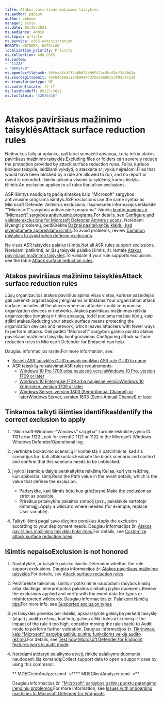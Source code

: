 ```yaml
---
title: Atakos paviršiaus mažinimo taisyklės
ms.author: pebaum
author: pebaum
manager: scotv
ms.date: 05/25/2021
ms.audience: Admin
ms.topic: article
ms.service: o365-administration
ROBOTS: NOINDEX, NOFOLLOW
localization_priority: Priority
ms.collection: Adm_O365
ms.custom:
- "11228"
- "9005470"
ms.openlocfilehash: 99feaa5c3f35a0bb78b99f47ac2be88cf3e1b62a
ms.sourcegitcommit: 4b504650e11adb9894c37b6d8608b53f9d5fc13d
ms.translationtype: MT
ms.contentlocale: lt-LT
ms.lasthandoff: 05/25/2021
ms.locfileid: "52676436"
---
```

# <a name="attack-surface-reduction-rules"></a><span data-ttu-id="c2d28-102">Atakos paviršiaus mažinimo taisyklės</span><span class="sxs-lookup"><span data-stu-id="c2d28-102">Attack surface reduction rules</span></span>

<span data-ttu-id="c2d28-103">Neįtraukus failų ar aplankų, gali labai sumažėti apsauga, kurią teikia atakos paviršiaus mažinimo taisyklės.</span><span class="sxs-lookup"><span data-stu-id="c2d28-103">Excluding files or folders can severely reduce the protection provided by attack surface reduction rules.</span></span> <span data-ttu-id="c2d28-104">Failai, kuriuos blokavo taisyklė, leidžiami vykdyti, o ataskaita ar įvykis neįrašomi.</span><span class="sxs-lookup"><span data-stu-id="c2d28-104">Files that would have been blocked by a rule are allowed to run, and no report or event is recorded.</span></span> <span data-ttu-id="c2d28-105">Išimtis taikoma visoms taisyklėms, kurios leidžia išimtis.</span><span class="sxs-lookup"><span data-stu-id="c2d28-105">An exclusion applies to all rules that allow exclusions.</span></span>

<span data-ttu-id="c2d28-106">ASR išimtys naudoja tą pačią sintaksę kaip "Microsoft" sargybos antivirusinė programa išimtys.</span><span class="sxs-lookup"><span data-stu-id="c2d28-106">ASR exclusions use the same syntax as Microsoft Defender Antivirus exclusions.</span></span> <span data-ttu-id="c2d28-107">Išsamesnės informacijos ieškokite ""Microsoft" sargybos antivirusinė programa" išimčių [konfigūravimas ir "Microsoft" sargybos antivirusinė programa.](/microsoft-365/security/defender-endpoint/configure-exclusions-microsoft-defender-antivirus)</span><span class="sxs-lookup"><span data-stu-id="c2d28-107">For details, see [Configure and validate exclusions for Microsoft Defender Antivirus scans](/microsoft-365/security/defender-endpoint/configure-exclusions-microsoft-defender-antivirus).</span></span> <span data-ttu-id="c2d28-108">Norėdami išvengti problemų, peržiūrėkite [Dažnai pasitaikančių klaidų, kad išvengtumėte apibrėždami išimtis](/microsoft-365/security/defender-endpoint/common-exclusion-mistakes-microsoft-defender-antivirus).</span><span class="sxs-lookup"><span data-stu-id="c2d28-108">To avoid problems, review [Common mistakes to avoid when defining exclusions](/microsoft-365/security/defender-endpoint/common-exclusion-mistakes-microsoft-defender-antivirus).</span></span>

<span data-ttu-id="c2d28-109">Ne visos ASR taisyklės palaiko išimtis.</span><span class="sxs-lookup"><span data-stu-id="c2d28-109">Not all ASR rules support exclusions.</span></span> <span data-ttu-id="c2d28-110">Norėdami patikrinti, ar jūsų taisyklė palaiko išimtis, žr. lentelę [Atakos paviršiaus mažinimo taisyklės](/microsoft-365/security/defender-endpoint/attack-surface-reduction#attack-surface-reduction-rules).</span><span class="sxs-lookup"><span data-stu-id="c2d28-110">To validate if your rule supports exclusions, see the table [Attack surface reduction rules](/microsoft-365/security/defender-endpoint/attack-surface-reduction#attack-surface-reduction-rules).</span></span>

## <a name="attack-surface-reduction-rules"></a><span data-ttu-id="c2d28-111">Atakos paviršiaus mažinimo taisyklės</span><span class="sxs-lookup"><span data-stu-id="c2d28-111">Attack surface reduction rules</span></span>

<span data-ttu-id="c2d28-112">Jūsų organizacijos atakos paviršius apima visas vietas, kuriose pažeidėjas gali pakenkti organizacijos įrenginiams ar tinklams.</span><span class="sxs-lookup"><span data-stu-id="c2d28-112">Your organization attack surface includes all the places where an attacker could compromise organization devices or networks.</span></span> <span data-ttu-id="c2d28-113">Atakos paviršiaus mažinimas reiškia organizacijos įrenginių ir tinklo apsaugą, todėl puolama mažiau būdų, kaip atlikti atakas.</span><span class="sxs-lookup"><span data-stu-id="c2d28-113">Reducing your attack surface means protecting the organization devices and network, which leaves attackers with fewer ways to perform attacks.</span></span> <span data-ttu-id="c2d28-114">Gali padėti "Microsoft" sargybos galinio punkto atakos paviršiaus mažinimo taisyklių konfigūravimas.</span><span class="sxs-lookup"><span data-stu-id="c2d28-114">Configuring attack surface reduction rules in Microsoft Defender for Endpoint can help.</span></span>

<span data-ttu-id="c2d28-115">Daugiau informacijos rasite:</span><span class="sxs-lookup"><span data-stu-id="c2d28-115">For more information, see:</span></span>

- [<span data-ttu-id="c2d28-116">Susieti ASR taisyklės GUID pavadinimą</span><span class="sxs-lookup"><span data-stu-id="c2d28-116">Map ASR rule GUID to name</span></span>](/microsoft-365/security/defender-endpoint/attack-surface-reduction#attack-surface-reduction-rules)
- <span data-ttu-id="c2d28-117">ASR taisyklių reikalavimai:</span><span class="sxs-lookup"><span data-stu-id="c2d28-117">ASR rules requirements:</span></span>
    - [<span data-ttu-id="c2d28-118">Windows 10 Pro 1709 arba naujesnė versija</span><span class="sxs-lookup"><span data-stu-id="c2d28-118">Windows 10 Pro, version 1709 or later</span></span>](/windows/whats-new/whats-new-windows-10-version-1709)
    - [<span data-ttu-id="c2d28-119">Windows 10 Enterprise 1709 arba naujesnė versija</span><span class="sxs-lookup"><span data-stu-id="c2d28-119">Windows 10 Enterprise, version 1709 or later</span></span>](/windows/whats-new/whats-new-windows-10-version-1709)
    - [<span data-ttu-id="c2d28-120">Windows Server, version 1803 (Semi-Annual Channel) or later</span><span class="sxs-lookup"><span data-stu-id="c2d28-120">Windows Server, version 1803 (Semi-Annual Channel) or later</span></span>](/windows-server/get-started/whats-new-in-windows-server-1803)

## <a name="identify-the-correct-exclusion-to-apply"></a><span data-ttu-id="c2d28-121">Tinkamos taikyti išimties identifikas</span><span class="sxs-lookup"><span data-stu-id="c2d28-121">Identify the correct exclusion to apply</span></span>

1. <span data-ttu-id="c2d28-122">"Microsoft-Windows-"Windows" sargyba" žurnale ieškokite įvykio ID 1121 arba 1122.</span><span class="sxs-lookup"><span data-stu-id="c2d28-122">Look for eventID 1121 or 1122 in the Microsoft-Windows-Windows Defender/Operational log.</span></span>

1. <span data-ttu-id="c2d28-123">Įvertinkite blokavimo scenarijų ir kontekstą ir patvirtinkite, kad šis scenarijus turi būti atblokuotas.</span><span class="sxs-lookup"><span data-stu-id="c2d28-123">Evaluate the block scenario and context and confirm that this scenario needs to be unblocked.</span></span>

1. <span data-ttu-id="c2d28-124">Įvykio išsamioje dalyje perskaitykite reikšmę Kelias, kuri yra reikšmę, kuri apibrėžia išimtį.</span><span class="sxs-lookup"><span data-stu-id="c2d28-124">Read the Path value in the event details, which is the value that defines the exclusion.</span></span>
    - <span data-ttu-id="c2d28-125">Padarykite, kad išimtis būtų kuo griežtesnė.</span><span class="sxs-lookup"><span data-stu-id="c2d28-125">Make the exclusion as strict as possible.</span></span>
    - <span data-ttu-id="c2d28-126">Prireikus pritaikykite pakaitos simbolį (pvz., pakeiskite vartotojo kintamąjį).</span><span class="sxs-lookup"><span data-stu-id="c2d28-126">Apply a wildcard where needed (for example, replace User variable).</span></span>

1. <span data-ttu-id="c2d28-127">Taikyti išimtį pagal savo diegimo poreikius.</span><span class="sxs-lookup"><span data-stu-id="c2d28-127">Apply the exclusion according to your deployment needs.</span></span> <span data-ttu-id="c2d28-128">Daugiau informacijos žr. [Atakos paviršiaus mažinimo taisyklių tinkinimas.](/microsoft-365/security/defender-endpoint/customize-attack-surface-reduction)</span><span class="sxs-lookup"><span data-stu-id="c2d28-128">For details, see [Customize attack surface reduction rules](/microsoft-365/security/defender-endpoint/customize-attack-surface-reduction).</span></span>

## <a name="exclusion-is-not-honored"></a><span data-ttu-id="c2d28-129">Išimtis nepaiso</span><span class="sxs-lookup"><span data-stu-id="c2d28-129">Exclusion is not honored</span></span>

1. <span data-ttu-id="c2d28-130">Nustatykite, ar taisyklė palaiko išimtis.</span><span class="sxs-lookup"><span data-stu-id="c2d28-130">Determine whether the rule support exclusions.</span></span> <span data-ttu-id="c2d28-131">Daugiau informacijos žr. [Atakos paviršiaus mažinimo taisyklės](/microsoft-365/security/defender-endpoint/attack-surface-reduction#attack-surface-reduction-rules).</span><span class="sxs-lookup"><span data-stu-id="c2d28-131">For details, see [Attack surface reduction rules](/microsoft-365/security/defender-endpoint/attack-surface-reduction#attack-surface-reduction-rules).</span></span>

1. <span data-ttu-id="c2d28-132">Peržiūrėkite taikomas išimtis ir patikrinkite naudodami rašybos klaidų arba klaidingai interpretuotos pakaitos simbolių įvykio duomenis.</span><span class="sxs-lookup"><span data-stu-id="c2d28-132">Review the exclusions applied and verify with the event data for typos or misinterpreted wildcards.</span></span> <span data-ttu-id="c2d28-133">Daugiau informacijos žr. [Palaikomi išimčių tipai](/microsoft-365/security/defender-endpoint/mac-exclusions#supported-exclusion-types)</span><span class="sxs-lookup"><span data-stu-id="c2d28-133">For more info, see [Supported exclusion types](/microsoft-365/security/defender-endpoint/mac-exclusions#supported-exclusion-types)</span></span>

1. <span data-ttu-id="c2d28-134">jei taisyklės poveikis per didelis, apsvarstykite galimybę perkelti taisyklę (atgal) į audito režimą, kad būtų galima atlikti tolesnį tikrinimą.</span><span class="sxs-lookup"><span data-stu-id="c2d28-134">if the impact of the rule it too high, consider moving the rule (back) to Audit mode to perform further validation.</span></span> <span data-ttu-id="c2d28-135">Daugiau informacijos žr. [Tikrinimas, kaip "Microsoft" sargyba galinių punktų funkcijoms veikia audito režimu](/microsoft-365/security/defender-endpoint/audit-windows-defender).</span><span class="sxs-lookup"><span data-stu-id="c2d28-135">For details, see [Test how Microsoft Defender for Endpoint features work in audit mode](/microsoft-365/security/defender-endpoint/audit-windows-defender).</span></span>

1. <span data-ttu-id="c2d28-136">Norėdami atidaryti palaikymo atvejį, rinkite palaikymo duomenis naudodami šią komandą:</span><span class="sxs-lookup"><span data-stu-id="c2d28-136">Collect support data to open a support case by using this command:</span></span>
    
   <span data-ttu-id="c2d28-137">\*\* MDEClientAnalyzer.cmd -v\*\*</span><span class="sxs-lookup"><span data-stu-id="c2d28-137">\*\* MDEClientAnalyzer.cmd -v\*\*</span></span>

    <span data-ttu-id="c2d28-138">Daugiau informacijos žr. ["Microsoft" sargybos galinių punktų parengimo įrenginių problemos.](issues-with-onboarding-machines.md)</span><span class="sxs-lookup"><span data-stu-id="c2d28-138">For more information, see [Issues with onboarding machines to Microsoft Defender for Endpoints](issues-with-onboarding-machines.md).</span></span>

